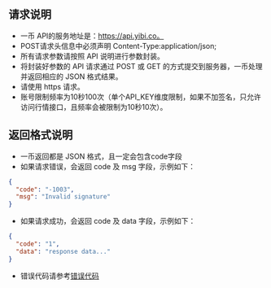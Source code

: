## 请求说明
- 一币 API的服务地址是：https://api.yibi.co。
- POST请求头信息中必须声明 Content-Type:application/json;
- 所有请求参数请按照 API 说明进行参数封装。
- 将封装好参数的 API 请求通过 POST 或 GET 的方式提交到服务器，一币处理并返回相应的 JSON 格式结果。
- 请使用 https 请求。
- 账号限制频率为10秒100次（单个API_KEY维度限制，如果不加签名，只允许访问行情接口，且频率会被限制为10秒10次）。

## 返回格式说明
- 一币返回都是 JSON 格式，且一定会包含code字段
- 如果请求错误，会返回 code 及 msg 字段，示例如下：
```json
{
  "code": "-1003",
  "msg": "Invalid signature"
}
```
- 如果请求成功，会返回 code 及 data 字段，示例如下：
```json
{
  "code": "1",
  "data": "response data..."
}
```
- 错误代码请参考[错误代码](/api-zh/REST_error_code.md)